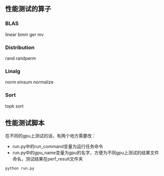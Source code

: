 ## 性能测试的算子
### BLAS
linear  bmm ger mv
### Distribution
rand    randperm
### Linalg
norm    einsum  normalize
### Sort
topk    sort


## 性能测试脚本
在不同的gpu上测试的话，有两个地方需要改：
- run.py中的run_command变量为运行任务命令
- run.py中的gpu_name变量为gpu的名字，方便为不同gpu上测试的结果文件命名，测试结果在perf_result文件夹
```
python run.py
```
